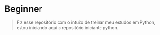 # Beginner

> Fiz esse repositório com o intuito de treinar meu estudos em Python,
> estou iniciando aqui o repositório iniciante python.